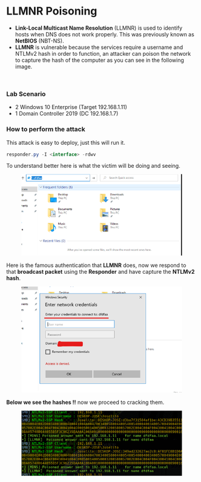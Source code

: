# LLMNR Poisoning

* **Link-Local Multicast Name Resolution** (LLMNR) is used to identify hosts when DNS does not work properly. This was previously known as **NetBIOS** (NBT-NS).
* **LLMNR** is vulnerable because the services require a username and NTLMv2 hash in order to function, an attacker can poison the network to capture the hash of the computer as you can see in the following image.

<figure><img src="https://technologysolutions.northstate.net/wp-content/uploads/2018/08/victim-hacker-image-1024x970.png" alt=""><figcaption></figcaption></figure>

### Lab Scenario

* 2 Windows 10 Enterprise (Target 192.168.1.11)
* 1 Domain Controller 2019 (DC 192.168.1.7)

### How to perform the attack

This attack is easy to deploy, just this will run it.

```java
responder.py -I <interface> -rdwv
```

To understand better here is what the victim will be doing and seeing.

<figure><img src="../../../../.gitbook/assets/llmnr1.png" alt=""><figcaption></figcaption></figure>

Here is the famous authentication that **LLMNR** does, now we respond to that **broadcast packet** using the **Responder** and have capture the **NTLMv2 hash**.

<figure><img src="../../../../.gitbook/assets/llmnr2.png" alt=""><figcaption></figcaption></figure>

**Below we see the hashes !!** now we proceed to cracking them.

<figure><img src="../../../../.gitbook/assets/llmnr3.png" alt=""><figcaption></figcaption></figure>

